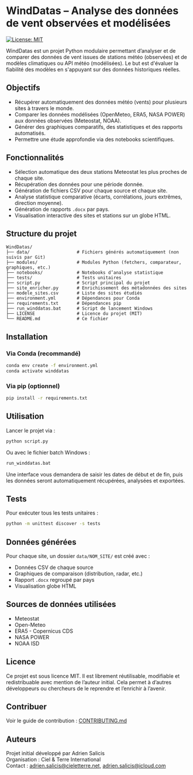 # WindDatas – Analyse des données de vent observées et modélisées

[![License: MIT](https://img.shields.io/badge/License-MIT-blue.svg)](LICENSE)

WindDatas est un projet Python modulaire permettant d’analyser et de comparer des données de vent issues de stations météo (observées) et de modèles climatiques ou API météo (modélisées). Le but est d'évaluer la fiabilité des modèles en s'appuyant sur des données historiques réelles.

## Objectifs

- Récupérer automatiquement des données météo (vents) pour plusieurs sites à travers le monde.
- Comparer les données modélisées (OpenMeteo, ERA5, NASA POWER) aux données observées (Meteostat, NOAA).
- Générer des graphiques comparatifs, des statistiques et des rapports automatisés.
- Permettre une étude approfondie via des notebooks scientifiques.

## Fonctionnalités

- Sélection automatique des deux stations Meteostat les plus proches de chaque site.
- Récupération des données pour une période donnée.
- Génération de fichiers CSV pour chaque source et chaque site.
- Analyse statistique comparative (écarts, corrélations, jours extrêmes, direction moyenne).
- Génération de rapports `.docx` par pays.
- Visualisation interactive des sites et stations sur un globe HTML.

## Structure du projet

```
WindDatas/
├── data/                  # Fichiers générés automatiquement (non suivis par Git)
├── modules/               # Modules Python (fetchers, comparateur, graphiques, etc.)
├── notebooks/             # Notebooks d’analyse statistique
├── tests/                 # Tests unitaires
├── script.py              # Script principal du projet
├── site_enricher.py       # Enrichissement des métadonnées des sites
├── modele_sites.csv       # Liste des sites étudiés
├── environment.yml        # Dépendances pour Conda
├── requirements.txt       # Dépendances pip
├── run_winddatas.bat      # Script de lancement Windows
├── LICENSE                # Licence du projet (MIT)
└── README.md              # Ce fichier
```

## Installation

### Via Conda (recommandé)

```bash
conda env create -f environment.yml
conda activate winddatas
```

### Via pip (optionnel)

```bash
pip install -r requirements.txt
```

## Utilisation

Lancer le projet via :

```bash
python script.py
```

Ou avec le fichier batch Windows :

```bash
run_winddatas.bat
```

Une interface vous demandera de saisir les dates de début et de fin, puis les données seront automatiquement récupérées, analysées et exportées.

## Tests

Pour exécuter tous les tests unitaires :

```bash
python -m unittest discover -s tests
```

## Données générées

Pour chaque site, un dossier `data/NOM_SITE/` est créé avec :

- Données CSV de chaque source
- Graphiques de comparaison (distribution, radar, etc.)
- Rapport `.docx` regroupé par pays
- Visualisation globe HTML

## Sources de données utilisées

- Meteostat
- Open-Meteo
- ERA5 - Copernicus CDS
- NASA POWER
- NOAA ISD

## Licence

Ce projet est sous licence MIT. Il est librement réutilisable, modifiable et redistribuable avec mention de l’auteur initial. Cela permet à d’autres développeurs ou chercheurs de le reprendre et l’enrichir à l’avenir.

## Contribuer

Voir le guide de contribution : [CONTRIBUTING.md](CONTRIBUTING.md)

## Auteurs

Projet initial développé par Adrien Salicis  
Organisation : Ciel & Terre International  
Contact : adrien.salicis@cieletterre.net, adrien.salicis@icloud.com
